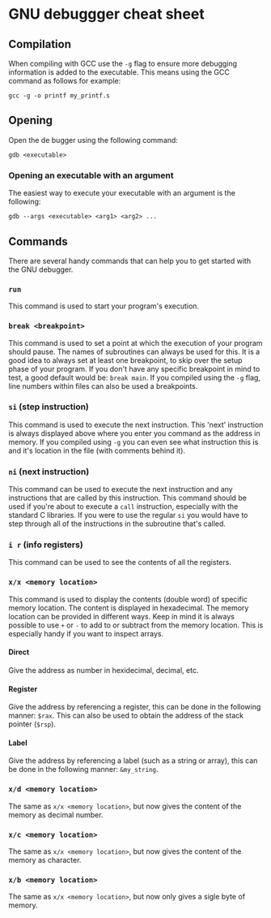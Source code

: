 # GNU debuggger cheat sheet

## Compilation

When compiling with GCC use the ```-g``` flag to ensure more debugging information is added to the executable. This means using the GCC command as follows for example:

```
gcc -g -o printf my_printf.s
```

## Opening

Open the de bugger using the following command:

```
gdb <executable>
```

### Opening an executable with an argument

The easiest way to execute your executable with an argument is the following:

```
gdb --args <executable> <arg1> <arg2> ...
```

## Commands

There are several handy commands that can help you to get started with the GNU debugger.

### ```run```

This command is used to start your program's execution.

### ```break <breakpoint>```

This command is used to set a point at which the execution of your program should pause. The names of subroutines can always be used for this. It is a good idea to always set at least one breakpoint, to skip over the setup phase of your program. If you don't have any specific breakpoint in mind to test, a good default would be: ```break main```. If you compiled using the ```-g``` flag, line numbers within files can also be used a breakpoints.

### ```si``` (step instruction)

This command is used to execute the next instruction. This 'next' instruction is always displayed above where you enter you command as the address in memory. If you compiled using ```-g``` you can even see what instruction this is and it's location in the file (with comments behind it).

### ```ni``` (next instruction)

This command can be used to execute the next instruction and any instructions that are called by this instruction. This command should be used if you're about to execute a ```call``` instruction, especially with the standard C libraries. If you were to use the regular ```si``` you would have to step through all of the instructions in the subroutine that's called.

### ```i r``` (info registers)

This command can be used to see the contents of all the registers.

### ```x/x <memory location>```

This command is used to display the contents (double word) of specific memory location. The content is displayed in hexadecimal. The memory location can be provided in different ways. Keep in mind it is always possible to use ```+``` or ```-``` to add to or subtract from the memory location. This is especially handy if you want to inspect arrays.

#### Direct

Give the address as number in hexidecimal, decimal, etc.

#### Register

Give the address by referencing a register, this can be done in the following manner: ```$rax```. This can also be used to obtain the address of the stack pointer (```$rsp```).

#### Label

Give the address by referencing a label (such as a string or array), this can be done in the following manner: ```&my_string```.

### ```x/d <memory location>```

The same as ```x/x <memory location>```, but now gives the content of the memory as decimal number.

### ```x/c <memory location>```

The same as ```x/x <memory location>```, but now gives the content of the memory as character.

### ```x/b <memory location>```

The same as ```x/x <memory location>```, but now only gives a sigle byte of memory.
